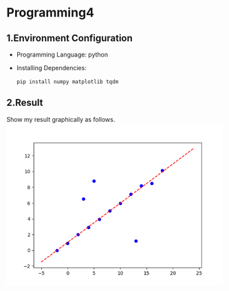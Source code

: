 # Programming4

## 1.Environment Configuration

- Programming Language: python 

- Installing  Dependencies:

  `pip install numpy matplotlib tqdm`

## 2.Result

Show my result graphically as follows.![image\answer.png](image/answer.png)

